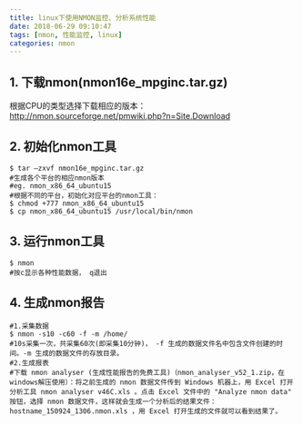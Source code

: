 ```yaml
---
title: linux下使用NMON监控、分析系统性能
date: 2018-06-29 09:10:47
tags: [nmon, 性能监控, linux]
categories: nmon
---
```


## 1. 下载nmon(nmon16e_mpginc.tar.gz)

根据CPU的类型选择下载相应的版本：
http://nmon.sourceforge.net/pmwiki.php?n=Site.Download

## 2. 初始化nmon工具

```shell
$ tar –zxvf nmon16e_mpginc.tar.gz
#生成各个平台的相应nmon版本
#eg. nmon_x86_64_ubuntu15
#根据不同的平台，初始化对应平台的nmon工具：
$ chmod +777 nmon_x86_64_ubuntu15
$ cp nmon_x86_64_ubuntu15 /usr/local/bin/nmon
```

<!--more-->

## 3. 运行nmon工具

```shell
$ nmon
#按c显示各种性能数据， q退出
```

## 4. 生成nmon报告

````shell
#1.采集数据
$ nmon -s10 -c60 -f -m /home/
#10s采集一次，共采集60次(即采集10分钟)， -f 生成的数据文件名中包含文件创建的时间。-m 生成的数据文件的存放目录。
#2.生成报表
#下载 nmon analyser (生成性能报告的免费工具)（nmon_analyser_v52_1.zip，在windows解压使用）：将之前生成的 nmon 数据文件传到 Windows 机器上，用 Excel 打开分析工具 nmon analyser v46C.xls 。点击 Excel 文件中的 "Analyze nmon data" 按钮，选择 nmon 数据文件，这样就会生成一个分析后的结果文件： hostname_150924_1306.nmon.xls ，用 Excel 打开生成的文件就可以看到结果了。
````

